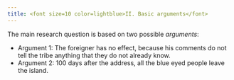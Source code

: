 ```yaml
---
title: <font size=10 color=lightblue>II. Basic arguments</font>
---
```

The main research question is based on two possible *arguments*:
- Argument 1: The foreigner has no effect, because his comments do not tell the tribe anything that they do not already know.
- Argument 2: 100 days after the address, all the blue eyed people leave the island.
